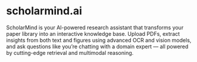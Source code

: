 # scholarmind.ai
ScholarMind is your AI-powered research assistant that transforms your paper library into an interactive knowledge base. Upload PDFs, extract insights from both text and figures using advanced OCR and vision models, and ask questions like you’re chatting with a domain expert — all powered by cutting-edge retrieval and multimodal reasoning.
